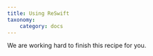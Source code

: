 ```yaml
---
title: Using ReSwift
taxonomy:
    category: docs
---
```


We are working hard to finish this recipe for you. 